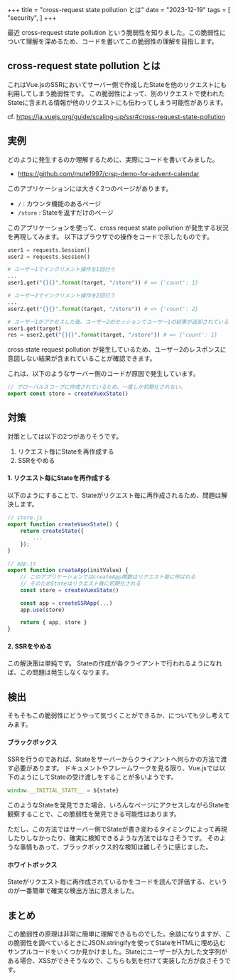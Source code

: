 +++
title = "cross-request state pollution とは"
date = "2023-12-19"
tags = [
    "security",
]
+++

最近 cross-request state pollution という脆弱性を知りました。この脆弱性について理解を深めるため、コードを書いてこの脆弱性の理解を目指します。

## cross-request state pollution とは

これはVue.jsのSSRにおいてサーバー側で作成したStateを他のリクエストにも利用してしまう脆弱性です。
この脆弱性によって、別のリクエストで使われたStateに含まれる情報が他のリクエストにも伝わってしまう可能性があります。

cf. https://ja.vuejs.org/guide/scaling-up/ssr#cross-request-state-pollution

## 実例

どのように発生するのか理解するために、実際にコードを書いてみました。

- https://github.com/mute1997/crsp-demo-for-advent-calendar

<!-- アプリケーションの構成説明 -->
このアプリケーションには大きく2つのページがあります。

- `/` : カウンタ機能のあるページ
- `/store` : Stateを返すだけのページ

このアプリケーションを使って、cross request state pollution が発生する状況を再現してみます。
以下はブラウザでの操作をコードで示したものです。

```python
user1 = requests.Session()
user2 = requests.Session()

# ユーザー1でインクリメント操作を1回行う
...
user1.get("{}{}".format(target, "/store")) # => {'count': 1}

# ユーザー2でインクリメント操作を2回行う
...
user2.get("{}{}".format(target, "/store")) # => {'count': 2}

# ユーザー1がアクセスした後、ユーザー2のセッションでユーザー1の結果が返却されている
user1.get(target)
res = user2.get("{}{}".format(target, "/store")) # => {'count': 1}
```

cross state request pollution が発生しているため、ユーザー2のレスポンスに意図しない結果が含まれていることが確認できます。

<!-- なぜそれが起こっているのかについて解説 -->
これは、以下のようなサーバー側のコードが原因で発生しています。

```JavaScript
// グローバルスコープに作成されているため、一度しか初期化されない。
export const store = createVuexState()
```

## 対策
対策としては以下の2つがありそうです。

1. リクエスト毎にStateを再作成する
2. SSRをやめる

#### 1. リクエスト毎にStateを再作成する
以下のようにすることで、Stateがリクエスト毎に再作成されるため、問題は解決します。

```JavaScript
// store.js
export function createVuexState() {
    return createState({
        ...
    });
}

// app.js
export function createApp(initValue) {
    // このアプリケーションではcreateApp関数はリクエスト毎に呼ばれる
    // そのためStateはリクエスト毎に初期化される
    const store = createVuexState()

    const app = createSSRApp(...)
    app.use(store)

    return { app, store }
}
```

#### 2. SSRをやめる

この解決策は単純です。
Stateの作成が各クライアントで行われるようになれば、この問題は発生しなくなります。

## 検出
そもそもこの脆弱性にどうやって気づくことができるか、についても少し考えてみます。

#### ブラックボックス 
SSRを行うのであれば、Stateをサーバーからクライアントへ何らかの方法で渡す必要があります。
ドキュメントやフレームワークを見る限り、Vue.jsでは以下のようにしてStateの受け渡しをすることが多いようです。

```JavaScript
window.__INITIAL_STATE__ = ${state}
```

このようなStateを発見できた場合、いろんなページにアクセスしながらStateを観察することで、この脆弱性を発見できる可能性はあります。

ただし、この方法ではサーバー側でStateが書き変わるタイミングによって再現したりしなかったり、確実に検知できるような方法ではなさそうです。
そのような事情もあって、ブラックボックス的な検知は難しそうに感じました。

#### ホワイトボックス
Stateがリクエスト毎に再作成されているかをコードを読んで評価する、というのが一番簡単で確実な検出方法に思えました。

## まとめ

この脆弱性の原理は非常に簡単に理解できるものでした。余談になりますが、この脆弱性を調べているときにJSON.stringifyを使ってStateをHTMLに埋め込むサンプルコードをいくつか見かけました。Stateにユーザーが入力した文字列がある場合、XSSができそうなので、こちらも気を付けて実装した方が良さそうです。